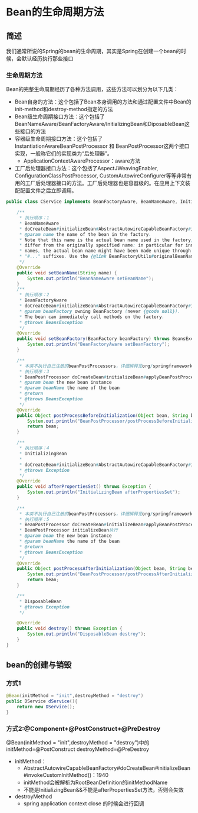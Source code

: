 # Bean的生命周期方法

## 简述
我们通常所说的Spring的bean的生命周期，其实是Spring在创建一个bean的时候，会默认经历执行那些接口

### 生命周期方法

Bean的完整生命周期经历了各种方法调用，这些方法可以划分为以下几类：
- Bean自身的方法：这个包括了Bean本身调用的方法和通过配置文件中Bean的init-method和destroy-method指定的方法
- Bean级生命周期接口方法：这个包括了BeanNameAware/BeanFactoryAware/InitializingBean和DiposableBean这些接口的方法
- 容器级生命周期接口方法：这个包括了InstantiationAwareBeanPostProcessor 和 BeanPostProcessor这两个接口实现，一般称它们的实现类为“后处理器”。
    - ApplicationContextAwareProcessor：aware方法
- 工厂后处理器接口方法：这个包括了AspectJWeavingEnabler, ConfigurationClassPostProcessor, CustomAutowireConfigurer等等非常有用的工厂后处理器接口的方法。工厂后处理器也是容器级的。在应用上下文装配配置文件之后立即调用。

```java
public class CService implements BeanFactoryAware, BeanNameAware, InitializingBean, DisposableBean, BeanPostProcessor {

    /**
     * 执行顺序：1
     * BeanNameAware
     * doCreateBean#initializeBean#AbstractAutowireCapableBeanFactory#invokeAwareMethods()
     * @param name the name of the bean in the factory.
     * Note that this name is the actual bean name used in the factory, which may
     * differ from the originally specified name: in particular for inner bean
     * names, the actual bean name might have been made unique through appending
     * "#..." suffixes. Use the {@link BeanFactoryUtils#originalBeanName(String)}
     */
    @Override
    public void setBeanName(String name) {
        System.out.println("BeanNameAware setBeanName");
    }
    /**
     * 执行顺序：2
     * BeanFactoryAware
     * doCreateBean#initializeBean#AbstractAutowireCapableBeanFactory#invokeAwareMethods()
     * @param beanFactory owning BeanFactory (never {@code null}).
     * The bean can immediately call methods on the factory.
     * @throws BeansException
     */
    @Override
    public void setBeanFactory(BeanFactory beanFactory) throws BeansException {
        System.out.println("BeanFactoryAware setBeanFactory");
    }

    /**
     * 本类不执行自己注册的beanPostProcessors，详细解释见org/springframework/context/support/PostProcessorRegistrationDelegate.java:282
     * 执行顺序：3
     * BeanPostProcessor doCreateBean#initializeBean#applyBeanPostProcessorsBeforeInitialization执行
     * @param bean the new bean instance
     * @param beanName the name of the bean
     * @return
     * @throws BeansException
     */
    @Override
    public Object postProcessBeforeInitialization(Object bean, String beanName) throws BeansException {
        System.out.println("BeanPostProcessor/postProcessBeforeInitialization/"+beanName);
        return bean;
    }

    /**
     * 执行顺序：4
     * InitializingBean
     *
     * doCreateBean#initializeBean#AbstractAutowireCapableBeanFactory#invokeInitMethods
     * @throws Exception
     */
    @Override
    public void afterPropertiesSet() throws Exception {
        System.out.println("InitializingBean afterPropertiesSet");
    }

    /**
     * 本类不执行自己注册的beanPostProcessors，详细解释见org/springframework/context/support/PostProcessorRegistrationDelegate.java:282
     * 执行顺序：5
     * BeanPostProcessor doCreateBean#initializeBean#applyBeanPostProcessorsBeforeInitialization执行
     * BeanPostProcessor initializeBean执行
     * @param bean the new bean instance
     * @param beanName the name of the bean
     * @return
     * @throws BeansException
     */
    @Override
    public Object postProcessAfterInitialization(Object bean, String beanName) throws BeansException {
        System.out.println("BeanPostProcessor/postProcessAfterInitialization/"+beanName);
        return bean;
    }

    /**
     * DisposableBean
     * @throws Exception
     */

    @Override
    public void destroy() throws Exception {
        System.out.println("DisposableBean destroy");
    }
}
```
## bean的创建与销毁

### 方式1
```java
@Bean(initMethod = "init",destroyMethod = "destroy")
public DService dService(){
    return new DService();
}
```
### 方式2:@Component+@PostConstruct+@PreDestroy
@Bean(initMethod = "init",destroyMethod = "destroy")中的initMethod=@PostConstruct destroyMethod=@PreDestroy
- initMethod：
    - AbstractAutowireCapableBeanFactory#doCreateBean#initializeBean#invokeCustomInitMethod()：1940
    - initMethod会被解析为RootBeanDefinition的initMethodName
    - 不能是InitializingBean&&不能是afterPropertiesSet方法，否则会失效
- destroyMethod
    - spring application context close 的时候会进行回调





